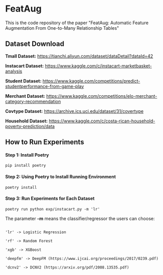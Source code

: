 # FeatAug

This is the code repository of the paper "FeatAug: Automatic Feature Augmentation From One-to-Many Relationship Tables"

## Dataset Download

**Tmall Dataset:** https://tianchi.aliyun.com/dataset/dataDetail?dataId=42

**Instacart Dataset:** https://www.kaggle.com/c/instacart-marketbasket-analysis

**Student Dataset:** https://www.kaggle.com/competitions/predict-studentperformance-from-game-play

**Merchant Dataset:** https://www.kaggle.com/competitions/elo-merchant-category-recommendation

**Covtype Dataset:** https://archive.ics.uci.edu/dataset/31/covertype

**Household Dataset:** https://www.kaggle.com/c/costa-rican-household-poverty-prediction/data

## How to Run Experiments

#### Step 1: Install Poetry
```
pip install poetry
```

#### Step 2: Using Poetry to Install Running Environment
```
poetry install
```

#### Step 3: Run Experiments for Each Dataset
```
poetry run python exp/instacart.py -m 'lr'
```
The parameter **-m** means the classifier/regressor the users can choose:

```

'lr' -> Logistic Regression

'rf' -> Random Forest

'xgb' -> XGBoost

'deepfm' -> DeepFM (https://www.ijcai.org/proceedings/2017/0239.pdf)

'dcnv2' -> DCNV2 (https://arxiv.org/pdf/2008.13535.pdf)

```
